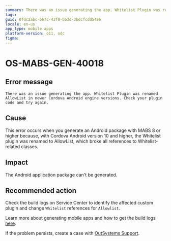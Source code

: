 ```yaml
---
summary: There was an issue generating the app. Whitelist Plugin was renamed AllowList in newer Cordova Android engine versions. Check your plugin code and try again.
tags:
guid: 0fdc2abc-b67c-43f0-bb3d-3bdcfcdd5496
locale: en-us
app_type: mobile apps
platform-version: o11, odc
figma:
---
```


# OS-MABS-GEN-40018

## Error message

`There was an issue generating the app. Whitelist Plugin was renamed AllowList in newer Cordova Android engine versions. Check your plugin code and try again.`

## Cause

This error occurs when you generate an Android package with MABS 8 or higher because, with Cordova Android version 10 and higher, the Whitelist plugin was renamed to AllowList, which broke all references to Whitelist-related classes.

## Impact

The Android application package can't be generated.

## Recommended action

Check the build logs on Service Center to identify the affected custom plugin and change `Whitelist` references for `Allowlist`.

Learn more about generating mobile apps and how to get the build logs [here](https://success.outsystems.com/Documentation/11/Delivering_Mobile_Apps/Generate_and_Distribute_Your_Mobile_App#download-mobile-app-build-logs).

If the problem persists, create a case with [OutSystems Support](https://www.outsystems.com/support/portal/open-support-case?ErrorCode=OS-MABS-GEN-40018).
